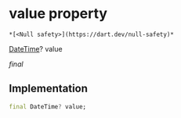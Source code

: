 


# value property




    *[<Null safety>](https://dart.dev/null-safety)*


[DateTime](https://api.flutter.dev/flutter/dart-core/DateTime-class.html)? value
  
_final_






## Implementation

```dart
final DateTime? value;


```







